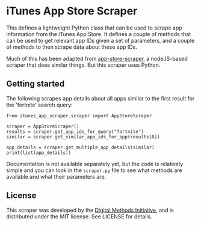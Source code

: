 # iTunes App Store Scraper
This defines a lightweight Python class that can be used to scrape app 
information from the iTunes App Store. It defines a couple of methods that can
be used to get relevant app IDs given a set of parameters, and a couple of 
methods to then scrape data about these app IDs.

Much of this has been adapted from 
[app-store-scraper](https://github.com/facundoolano/app-store-scraper), a 
nodeJS-based scraper that does similar things. But this scraper uses Python.

## Getting started
The following scrapes app details about all apps similar to the first result 
for the 'fortnite' search query:

```
from itunes_app_scraper.scraper import AppStoreScraper

scraper = AppStoreScraper()
results = scraper.get_app_ids_for_query("fortnite")
similar = scraper.get_similar_app_ids_for_app(results[0])

app_details = scraper.get_multiple_app_details(similar)
print(list(app_details))
```

Documentation is not available separately yet, but the code is relatively
simple and you can look in the `scraper.py` file to see what methods are 
available and what their parameters are.

## License
This scraper was developed by the 
[Digital Methods Initiative](https://digitalmethods.net), and is distributed
under the MIT license. See LICENSE for details.